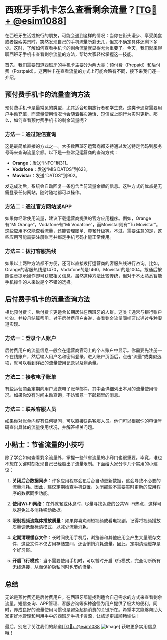 # 西班牙手机卡怎么查看剩余流量？[[TG💪+ @esim1088](https://t.me/s/esim1088)]

在西班牙生活或旅行的朋友，可能会遇到这样的情况：当你在街头漫步、享受美食或者探索美景时，突然发现自己的手机流量所剩无几，但又不确定具体还剩下多少。这时，了解如何查看手机卡的剩余流量就显得尤为重要了。今天，我们就来聊聊西班牙手机卡查看剩余流量的方法，帮助大家轻松掌握这一技能。

首先，我们需要知道西班牙的手机卡主要分为两大类：预付费（Prepaid）和后付费（Postpaid）。这两种卡在查看流量的方式上可能会略有不同，接下来我们逐一介绍。

## 预付费手机卡的流量查询方法

预付费手机卡是最常见的类型，尤其适合短期旅行者和学生党。这类卡通常需要用户手动充值，而流量使用情况也会随着每次通话、短信或上网行为实时更新。那么，如何查看预付费手机卡的剩余流量呢？

### 方法一：通过短信查询

这是最简单直接的方式之一。大多数西班牙运营商都支持通过发送特定代码到服务号码来查询流量余额。以下是一些常见运营商的查询方式：

- **Orange**：发送“INFO”到311。
- **Vodafone**：发送“MIS DATOS”到628。
- **Movistar**：发送“DATOS”到902。

发送成功后，系统会自动回复一条包含当前流量余额的信息。这种方式的优点是无需登录任何网站，随时随地都可以操作。

### 方法二：通过官方网站或APP

如果你经常使用流量，建议下载运营商提供的官方应用程序。例如，Orange有“Mi Orange”，Vodafone有“Mi Vodafone”，而Movistar则有“Tu Movistar”。这些应用不仅能查看流量，还能管理账单、套餐升级等。不过，需要注意的是，这些应用可能需要注册账号并绑定手机号码才能正常使用。

### 方法三：拨打客服热线

如果以上两种方法都不方便，还可以直接拨打运营商的客服热线进行咨询。比如，Orange的客服热线是1470，Vodafone的是1460，Movistar的是1004。拨通后按照语音提示操作即可获取相关信息。虽然这种方法比较传统，但对于不太熟悉智能手机操作的人来说是个不错的选择。

## 后付费手机卡的流量查询方法

相比预付费卡，后付费卡更适合长期居住在西班牙的人群。这类卡通常与银行账户挂钩，并按月结算费用。对于后付费用户来说，查看剩余流量同样可以通过多种渠道实现。

### 方法一：登录个人账户

后付费用户的流量信息一般会在运营商官网上的个人账户中显示。你需要先注册一个在线账户，然后输入用户名和密码登录。进入账户页面后，点击“流量”或类似选项，就可以看到详细的流量使用记录以及剩余量。

### 方法二：接收电子账单

有些运营商会定期向用户发送电子账单邮件，其中会详细列出本月的流量使用情况。如果你没有时间主动查询，不妨留意一下邮箱里的消息。

### 方法三：联系客服人员

如果你对账单内容有任何疑问，可以直接联系客服人员。他们可以根据你的电话号码查出具体的流量使用状况，并解答相关问题。

## 小贴士：节省流量的小技巧

除了学会如何查看剩余流量外，掌握一些节省流量的小窍门也很重要。毕竟，谁也不想在关键时刻发现自己已经超出了流量限制。下面给大家分享几个实用的小建议：

1. **关闭后台数据同步**：许多应用程序会在后台自动更新数据，这会导致不必要的流量消耗。因此，建议定期检查手机设置，关闭那些不需要实时更新的应用程序的数据同步功能。
   
2. **使用Wi-Fi网络**：在外就餐或休息时，尽量寻找免费的公共Wi-Fi热点，这样可以避免过多消耗移动数据。
   
3. **限制视频流媒体播放质量**：如果你喜欢刷短视频或看电视剧，记得将视频播放质量调低至标清模式，以减少流量消耗。

4. **定期清理缓存文件**：长时间使用手机后，浏览器和其他应用会产生大量缓存文件，这些文件不仅占用存储空间，还会悄悄消耗流量。因此，定期清理缓存是个好习惯。

5. **开启飞行模式**：当不需要使用手机时，可以暂时开启飞行模式，完全切断所有无线连接，从而保护隐私同时也节约流量。

## 总结

无论是预付费还是后付费用户，在西班牙都能找到适合自己需求的方式来查看剩余流量。短信查询、APP管理、客服咨询等多种途径为用户提供了极大的便利。同时，养成良好的流量使用习惯也是避免超额消费的关键所在。希望本文能够帮助大家更好地管理和利用手中的西班牙手机卡资源，让旅途更加顺畅愉快！

最后，别忘了关注我们的频道[[TG💪+ @esim1088](https://t.me/s/esim1088) ![Image](https://i.postimg.cc/4NQfJmqS/Snipaste-2025-05-13-00-14-12.png)] 获取更多实用信息哦！